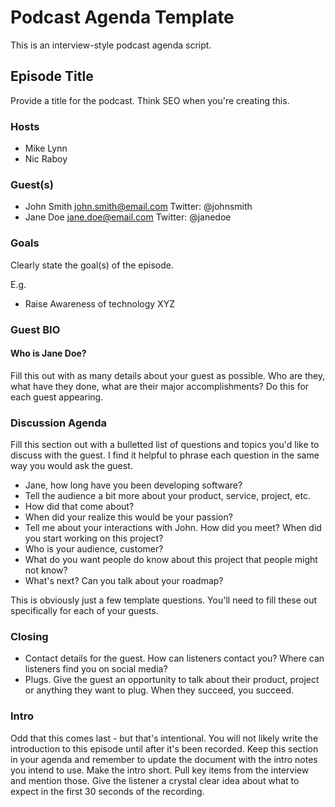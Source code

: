 # Podcast Agenda Template

This is an interview-style podcast agenda script. 

## Episode Title

Provide a title for the podcast. Think SEO when you're creating this.

### Hosts
* Mike Lynn
* Nic Raboy

### Guest(s)

* John Smith <john.smith@email.com> Twitter: @johnsmith
* Jane Doe <jane.doe@email.com> Twitter: @janedoe

### Goals

Clearly state the goal(s) of the episode.

E.g. 

* Raise Awareness of technology XYZ

### Guest BIO

#### Who is Jane Doe?

Fill this out with as many details about your guest as possible. Who are they, what have they done, what are their major accomplishments? Do this for each guest appearing.

### Discussion Agenda

Fill this section out with a bulletted list of questions and topics you'd like to discuss with the guest. I find it helpful to phrase each question in the same way you would ask the guest.

* Jane, how long have you been developing software?
* Tell the audience a bit more about your product, service, project, etc.
* How did that come about?
* When did your realize this would be your passion?
* Tell me about your interactions with John. How did you meet? When did you start working on this project?
* Who is your audience, customer?
* What do you want people do know about this project that people might not know?
* What's next? Can you talk about your roadmap?

This is obviously just a few template questions. You'll need to fill these out specifically for each of your guests.

### Closing

* Contact details for the guest. How can listeners contact you? Where can listeners find you on social media?
* Plugs. Give the guest an opportunity to talk about their product, project or anything they want to plug. When they succeed, you succeed.

### Intro

Odd that this comes last - but that's intentional. You will not likely write the introduction to this episode until after it's been recorded. Keep this section in your agenda and remember to update the document with the intro notes you intend to use. Make the intro short. Pull key items from the interview and mention those. Give the listener a crystal clear idea about what to expect in the first 30 seconds of the recording.
